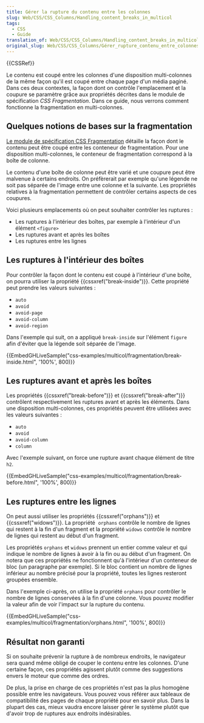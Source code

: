 ```yaml
---
title: Gérer la rupture du contenu entre les colonnes
slug: Web/CSS/CSS_Columns/Handling_content_breaks_in_multicol
tags:
  - CSS
  - Guide
translation_of: Web/CSS/CSS_Columns/Handling_content_breaks_in_multicol
original_slug: Web/CSS/CSS_Columns/Gérer_rupture_contenu_entre_colonnes
---
```

{{CSSRef}}

Le contenu est coupé entre les colonnes d'une disposition multi-colonnes de la même façon qu'il est coupé entre chaque page d'un média paginé. Dans ces deux contextes, la façon dont on contrôle l'emplacement et la coupure se paramètre grâce aux propriétés décrites dans le module de spécification _CSS Fragmentation_. Dans ce guide, nous verrons comment fonctionne la fragmentation en multi-colonnes.

## Quelques notions de bases sur la fragmentation

[Le module de spécification CSS Fragmentation](https://www.w3.org/TR/css-break-3/) détaille la façon dont le contenu peut être coupé entre les conteneur de fragmentation. Pour une disposition multi-colonnes, le conteneur de fragmentation correspond à la boîte de colonne.

Le contenu d'une boîte de colonne peut être varié et une coupure peut être malvenue à certains endroits. On préfèrerait par exemple qu'une légende ne soit pas séparée de l'image entre une colonne et la suivante. Les propriétés relatives à la fragmentation permettent de contrôler certains aspects de ces coupures.

Voici plusieurs emplacements où on peut souhaiter contrôler les ruptures :

- Les ruptures à l'intérieur des boîtes, par exemple à l'intérieur d'un élément `<figure>`
- Les ruptures avant et après les boîtes
- Les ruptures entre les lignes

## Les ruptures à l'intérieur des boîtes

Pour contrôler la façon dont le contenu est coupé à l'intérieur d'une boîte, on pourra utiliser la propriété {{cssxref("break-inside")}}. Cette propriété peut prendre les valeurs suivantes :

- `auto`
- `avoid`
- `avoid-page`
- `avoid-column`
- `avoid-region`

Dans l'exemple qui suit, on a appliqué `break-inside` sur l'élément `figure` afin d'éviter que la légende soit séparée de l'image.

{{EmbedGHLiveSample("css-examples/multicol/fragmentation/break-inside.html", '100%', 800)}}

## Les ruptures avant et après les boîtes

Les propriétés {{cssxref("break-before")}} et {{cssxref("break-after")}} contrôlent respectivement les ruptures avant et après les éléments. Dans une disposition multi-colonnes, ces propriétés peuvent être utilisées avec les valeurs suivantes :

- `auto`
- `avoid`
- `avoid-column`
- `column`

Avec l'exemple suivant, on force une rupture avant chaque élément de titre `h2`.

{{EmbedGHLiveSample("css-examples/multicol/fragmentation/break-before.html", '100%', 800)}}

## Les ruptures entre les lignes

On peut aussi utiliser les propriétés {{cssxref("orphans")}} et {{cssxref("widows")}}. La propriété  `orphans` contrôle le nombre de lignes qui restent à la fin d'un fragment et la propriété `widows` contrôle le nombre de lignes qui restent au début d'un fragment.

Les propriétés `orphans` et `widows` prennent un entier comme valeur et qui indique le nombre de lignes à avoir à la fin ou au début d'un fragment. On notera que ces propriétés ne fonctionnent qu'à l'intérieur d'un conteneur de bloc (un paragraphe par exemple). Si le bloc contient un nombre de lignes inférieur au nombre précisé pour la propriété, toutes les lignes resteront groupées ensemble.

Dans l'exemple ci-après, on utilise la propriété `orphans` pour contrôler le nombre de lignes conservées à la fin d'une colonne. Vous pouvez modifier la valeur afin de voir l'impact sur la rupture du contenu.

{{EmbedGHLiveSample("css-examples/multicol/fragmentation/orphans.html", '100%', 800)}}

## Résultat non garanti

Si on souhaite prévenir la rupture à de nombreux endroits, le navigateur sera quand même obligé de couper le contenu entre les colonnes. D'une certaine façon, ces propriétés agissent plutôt comme des suggestions envers le moteur que comme des ordres.

De plus, la prise en charge de ces propriétés n'est pas la plus homogène possible entre les navigateurs. Vous pouvez vous référer aux tableaux de compatibilité des pages de chaque propriété pour en savoir plus. Dans la plupart des cas, mieux vaudra encore laisser gérer le système plutôt que d'avoir trop de ruptures aux endroits indésirables.
